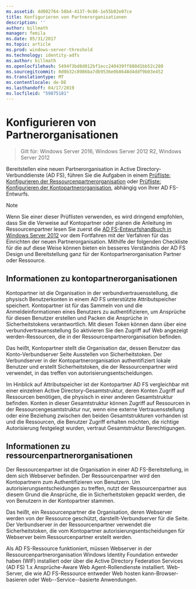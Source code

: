 ```yaml
---
ms.assetid: 4d002764-58b4-4137-9c86-1e55b02e07ce
title: Konfigurieren von Partnerorganisationen
description: ''
author: billmath
manager: femila
ms.date: 05/31/2017
ms.topic: article
ms.prod: windows-server-threshold
ms.technology: identity-adfs
ms.author: billmath
ms.openlocfilehash: 5494f3bd8d012bf1ecc240439ff880d1bb52c280
ms.sourcegitcommit: 0d0b32c8986ba7db9536e0b8648d4ddf9b03e452
ms.translationtype: MT
ms.contentlocale: de-DE
ms.lasthandoff: 04/17/2019
ms.locfileid: "59875181"
---
```

# <a name="configuring-partner-organizations"></a>Konfigurieren von Partnerorganisationen

>Gilt für: Windows Server 2016, Windows Server 2012 R2, Windows Server 2012

Bereitstellen eine neuen Partnerorganisation in Active Directory-Verbunddienste \(AD FS\), führen Sie die Aufgaben in einem [Prüfliste: Konfigurieren der Ressourcenpartnerorganisation](Checklist--Configuring-the-Resource-Partner-Organization.md) oder [Prüfliste: Konfigurieren der Kontopartnerorganisation](Checklist--Configuring-the-Account-Partner-Organization.md), abhängig von Ihrer AD FS-Entwurfs.  
  
> [!NOTE]  
> Wenn Sie einer dieser Prüflisten verwenden, es wird dringend empfohlen, dass Sie die Verweise auf Kontopartner oder planen die Anleitung im Ressourcenpartner lesen Sie zuerst die [AD FS-Entwurfshandbuch in Windows Server 2012](https://technet.microsoft.com/library/dd807036.aspx) vor dem Fortfahren mit der Verfahren für das Einrichten der neuen Partnerorganisation. Mithilfe der folgenden Checkliste für die auf diese Weise können bieten ein besseres Verständnis der AD FS Design und Bereitstellung ganz für der Kontopartnerorganisation Partner oder Ressource.  
  
## <a name="about-account-partner-organizations"></a>Informationen zu kontopartnerorganisationen  
Kontopartner ist die Organisation in der verbundvertrauensstellung, die physisch Benutzerkonten in einem AD FS unterstützte Attributspeicher speichert. Kontopartner ist für das Sammeln von und die Anmeldeinformationen eines Benutzers zu authentifizieren, um Ansprüche für diesen Benutzer erstellen und Packen die Ansprüche in Sicherheitstokens verantwortlich. Mit diesen Token können dann über eine verbundvertrauensstellung So aktivieren Sie den Zugriff auf Web angezeigt werden\-Ressourcen, die in der Ressourcenpartnerorganisation befinden.  
  
Das heißt, Kontopartner stellt die Organisation dar, dessen Benutzer das Konto\-Verbundserver Seite Ausstellen von Sicherheitstoken. Der Verbundserver in der Kontopartnerorganisation authentifiziert lokale Benutzer und erstellt Sicherheitstoken, die der Ressourcenpartner wird verwendet, in das treffen von autorisierungsentscheidungen.  
  
Im Hinblick auf Attributspeicher ist der Kontopartner AD FS vergleichbar mit einer einzelnen Active Directory-Gesamtstruktur, deren Konten Zugriff auf Ressourcen benötigen, die physisch in einer anderen Gesamtstruktur befinden. Konten in dieser Gesamtstruktur können Zugriff auf Ressourcen in der Ressourcengesamtstruktur nur, wenn eine externe Vertrauensstellung oder eine Beziehung zwischen den beiden Gesamtstrukturen vorhanden ist und die Ressourcen, die Benutzer Zugriff erhalten möchten, die richtige Autorisierung festgelegt wurden, vertraut Gesamtstruktur Berechtigungen.  
  
## <a name="about-resource-partner-organizations"></a>Informationen zu ressourcenpartnerorganisationen  
Der Ressourcenpartner ist die Organisation in einer AD FS-Bereitstellung, in dem sich Webserver befinden. Der Ressourcenpartner wird den Kontopartnern zum Authentifizieren von Benutzern. Um autorisierungsentscheidungen zu treffen, nutzt der Ressourcenpartner aus diesem Grund die Ansprüche, die in Sicherheitstoken gepackt werden, die von Benutzern in der Kontopartner stammen.  
  
Das heißt, ein Ressourcenpartner die Organisation, deren Webserver werden von der Ressource geschützt, darstellt\-Verbundserver für die Seite. Der Verbundserver in der Ressourcenpartner verwendet die Sicherheitstoken, die vom Kontopartner autorisierungsentscheidungen für Webserver beim Ressourcenpartner erstellt werden.  
  
Als AD FS-Ressource funktioniert, müssen Webserver in der Ressourcenpartnerorganisation Windows Identity Foundation entweder haben \(WIF\) installiert oder über die Active Directory Federation Services \(AD FS\) 1.x Ansprüche\-Aware Web Agent-Rollendienste installiert. Web-Server, die wie AD FS-Ressource entweder Web hosten kann\-Browser\-basieren oder Web-\-Service\--basierte Anwendungen.  
